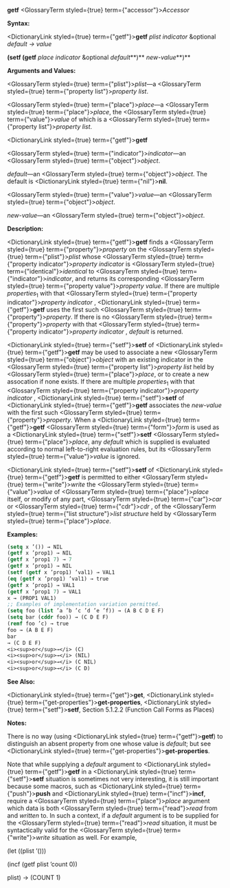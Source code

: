 **getf** <GlossaryTerm styled={true} term={"accessor"}><i>Accessor</i></GlossaryTerm> 



**Syntax:** 



<DictionaryLink styled={true} term={"getf"}><b>getf</b></DictionaryLink> *plist indicator* &amp;optional *default → value* 



<!-- **(setf (getf** *place indicator* &amp;optional *default<ClLinks styled={true} term={"t"}><b>*)</b></ClLinks> *new-value***)**  -->
**(setf (getf** *place indicator* &amp;optional *default***)** *new-value***)** 



**Arguments and Values:** 



<GlossaryTerm styled={true} term={"plist"}><i>plist</i></GlossaryTerm>—a <GlossaryTerm styled={true} term={"property list"}><i>property list</i></GlossaryTerm>. 



<GlossaryTerm styled={true} term={"place"}><i>place</i></GlossaryTerm>—a <GlossaryTerm styled={true} term={"place"}><i>place</i></GlossaryTerm>, the <GlossaryTerm styled={true} term={"value"}><i>value</i></GlossaryTerm> of which is a <GlossaryTerm styled={true} term={"property list"}><i>property list</i></GlossaryTerm>. 







 



 



<DictionaryLink styled={true} term={"getf"}><b>getf</b></DictionaryLink> 



<GlossaryTerm styled={true} term={"indicator"}><i>indicator</i></GlossaryTerm>—an <GlossaryTerm styled={true} term={"object"}><i>object</i></GlossaryTerm>. 



*default*—an <GlossaryTerm styled={true} term={"object"}><i>object</i></GlossaryTerm>. The default is <DictionaryLink styled={true} term={"nil"}><b>nil</b></DictionaryLink>. 



<GlossaryTerm styled={true} term={"value"}><i>value</i></GlossaryTerm>—an <GlossaryTerm styled={true} term={"object"}><i>object</i></GlossaryTerm>. 



*new-value*—an <GlossaryTerm styled={true} term={"object"}><i>object</i></GlossaryTerm>. 



**Description:** 



<DictionaryLink styled={true} term={"getf"}><b>getf</b></DictionaryLink> finds a <GlossaryTerm styled={true} term={"property"}><i>property</i></GlossaryTerm> on the <GlossaryTerm styled={true} term={"plist"}><i>plist</i></GlossaryTerm> whose <GlossaryTerm styled={true} term={"property indicator"}><i>property indicator</i></GlossaryTerm> is <GlossaryTerm styled={true} term={"identical"}><i>identical</i></GlossaryTerm> to <GlossaryTerm styled={true} term={"indicator"}><i>indicator</i></GlossaryTerm>, and returns its corresponding <GlossaryTerm styled={true} term={"property value"}><i>property value</i></GlossaryTerm>. If there are multiple *properties*<sub>1</sub> with that <GlossaryTerm styled={true} term={"property indicator"}><i>property indicator</i></GlossaryTerm> , <DictionaryLink styled={true} term={"getf"}><b>getf</b></DictionaryLink> uses the first such <GlossaryTerm styled={true} term={"property"}><i>property</i></GlossaryTerm>. If there is no <GlossaryTerm styled={true} term={"property"}><i>property</i></GlossaryTerm> with that <GlossaryTerm styled={true} term={"property indicator"}><i>property indicator</i></GlossaryTerm> , *default* is returned. 



<DictionaryLink styled={true} term={"setf"}><b>setf</b></DictionaryLink> of <DictionaryLink styled={true} term={"getf"}><b>getf</b></DictionaryLink> may be used to associate a new <GlossaryTerm styled={true} term={"object"}><i>object</i></GlossaryTerm> with an existing indicator in the <GlossaryTerm styled={true} term={"property list"}><i>property list</i></GlossaryTerm> held by <GlossaryTerm styled={true} term={"place"}><i>place</i></GlossaryTerm>, or to create a new assocation if none exists. If there are multiple *properties*<sub>1</sub> with that <GlossaryTerm styled={true} term={"property indicator"}><i>property indicator</i></GlossaryTerm> , <DictionaryLink styled={true} term={"setf"}><b>setf</b></DictionaryLink> of <DictionaryLink styled={true} term={"getf"}><b>getf</b></DictionaryLink> associates the *new-value* with the first such <GlossaryTerm styled={true} term={"property"}><i>property</i></GlossaryTerm>. When a <DictionaryLink styled={true} term={"getf"}><b>getf</b></DictionaryLink> <GlossaryTerm styled={true} term={"form"}><i>form</i></GlossaryTerm> is used as a <DictionaryLink styled={true} term={"setf"}><b>setf</b></DictionaryLink> <GlossaryTerm styled={true} term={"place"}><i>place</i></GlossaryTerm>, any *default* which is supplied is evaluated according to normal left-to-right evaluation rules, but its <GlossaryTerm styled={true} term={"value"}><i>value</i></GlossaryTerm> is ignored. 



<DictionaryLink styled={true} term={"setf"}><b>setf</b></DictionaryLink> of <DictionaryLink styled={true} term={"getf"}><b>getf</b></DictionaryLink> is permitted to either <GlossaryTerm styled={true} term={"write"}><i>write</i></GlossaryTerm> the <GlossaryTerm styled={true} term={"value"}><i>value</i></GlossaryTerm> of <GlossaryTerm styled={true} term={"place"}><i>place</i></GlossaryTerm> itself, or modify of any part, <GlossaryTerm styled={true} term={"car"}><i>car</i></GlossaryTerm> or <GlossaryTerm styled={true} term={"cdr"}><i>cdr</i></GlossaryTerm> , of the <GlossaryTerm styled={true} term={"list structure"}><i>list structure</i></GlossaryTerm> held by <GlossaryTerm styled={true} term={"place"}><i>place</i></GlossaryTerm>. 



**Examples:**
```lisp
(setq x ’()) → NIL 
(getf x ’prop1) → NIL 
(getf x ’prop1 7) → 7 
(getf x ’prop1) → NIL 
(setf (getf x ’prop1) ’val1) → VAL1 
(eq (getf x ’prop1) ’val1) → true 
(getf x ’prop1) → VAL1 
(getf x ’prop1 7) → VAL1 
x → (PROP1 VAL1) 
;; Examples of implementation variation permitted. 
(setq foo (list ’a ’b ’c ’d ’e ’f)) → (A B C D E F) 
(setq bar (cddr foo)) → (C D E F) 
(remf foo ’c) → true 
foo → (A B E F) 
bar 
→ (C D E F) 
<i><sup>or</sup>→</i> (C) 
<i><sup>or</sup>→</i> (NIL) 
<i><sup>or</sup>→</i> (C NIL) 
<i><sup>or</sup>→</i> (C D) 


```
**See Also:** 



<DictionaryLink styled={true} term={"get"}><b>get</b></DictionaryLink>, <DictionaryLink styled={true} term={"get-properties"}><b>get-properties</b></DictionaryLink>, <DictionaryLink styled={true} term={"setf"}><b>setf</b></DictionaryLink>, Section 5.1.2.2 (Function Call Forms as Places) 



**Notes:** 



There is no way (using <DictionaryLink styled={true} term={"getf"}><b>getf</b></DictionaryLink>) to distinguish an absent property from one whose value is *default*; but see <DictionaryLink styled={true} term={"get-properties"}><b>get-properties</b></DictionaryLink>. 



Note that while supplying a *default* argument to <DictionaryLink styled={true} term={"getf"}><b>getf</b></DictionaryLink> in a <DictionaryLink styled={true} term={"setf"}><b>setf</b></DictionaryLink> situation is sometimes not very interesting, it is still important because some macros, such as <DictionaryLink styled={true} term={"push"}><b>push</b></DictionaryLink> and <DictionaryLink styled={true} term={"incf"}><b>incf</b></DictionaryLink>, require a <GlossaryTerm styled={true} term={"place"}><i>place</i></GlossaryTerm> argument which data is both <GlossaryTerm styled={true} term={"read"}><i>read</i></GlossaryTerm> from and *written* to. In such a context, if a *default* argument is to be supplied for the <GlossaryTerm styled={true} term={"read"}><i>read</i></GlossaryTerm> situation, it must be syntactically valid for the <GlossaryTerm styled={true} term={"write"}><i>write</i></GlossaryTerm> situation as well. For example, 



(let ((plist ’())) 



(incf (getf plist ’count 0)) 



plist) → (COUNT 1) 



